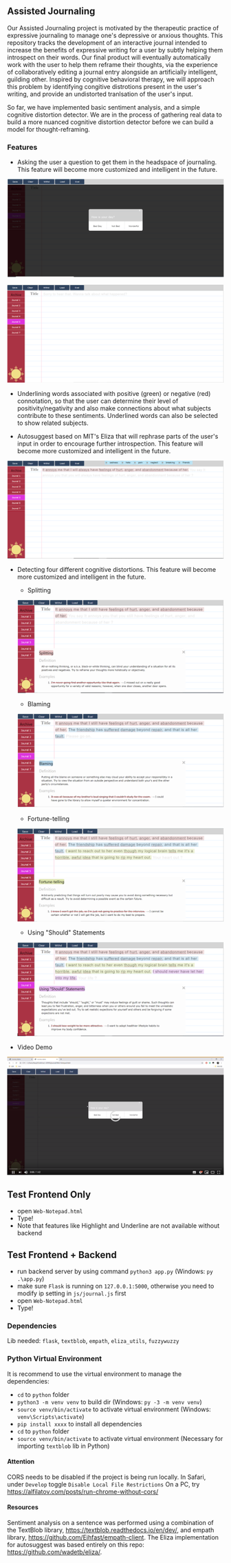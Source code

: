 ## Assisted Journaling
Our Assisted Journaling project is motivated by the therapeutic practice of expressive journaling to manage one's depressive or anxious thoughts. This repository tracks the development of an interactive journal intended to increase the benefits of expressive writing for a user by subtly helping them introspect on their words. Our final product will eventually automatically work with the user to help them reframe their thoughts, via the experience of collaboratively editing a journal entry alongside an artificially intelligent, guilding other. Inspired by cognitive behavioral therapy, we will approach this problem by identifying congitive distrotions present in the user's writing, and provide an undistorted tranlsation of the user's input. 

So far, we have implemented basic sentiment analysis, and a simple cognitive distortion detector. We are in the process of gathering real data to build a more nuanced cognitive distortion detector before we can build a model for thought-reframing.

### Features
* Asking the user a question to get them in the headspace of journaling. This feature will become more customized and intelligent in the future. 

![Welcome_Question](/screenshots/screenshot1.png)

![Welcome_Question2](/screenshots/screenshot2.PNG)

* Underlining words associated with positive (green) or negative (red) connotation, so that the user can determine their level of positivity/negativity and also make connections about what subjects contribute to these sentiments. Underlined words can also be selected to show related subjects. 

* Autosuggest based on MIT's Eliza that will rephrase parts of the user's input in order to encourage further introspection. This feature will become more customized and intelligent in the future. 

![Sentiment](/screenshots/screenshot3.PNG)

* Detecting four different cognitive distortions. This feature will become more customized and intelligent in the future. 

    * Splitting

    ![Splitting](/screenshots/screenshot4.PNG)

    * Blaming

    ![Splitting](/screenshots/screenshot5.PNG)

    * Fortune-telling

    ![Splitting](/screenshots/screenshot6.PNG)

    * Using "Should" Statements

    ![Splitting](/screenshots/screenshot7.PNG)


* Video Demo

[![Demo Video](/screenshots/videoshot.png)](https://youtu.be/Cgnsm-mMLqU)



## Test Frontend Only
- open `Web-Notepad.html`
- Type!
- Note that features like Highlight and Underline are not available without backend

## Test Frontend + Backend
- run backend server by using command `python3 app.py` (Windows: `py .\app.py`)
- make sure `Flask` is running on `127.0.0.1:5000`, otherwise you need to modify ip setting in `js/journal.js` first
- open `Web-Notepad.html`
- Type!

### Dependencies
Lib needed: `flask`, `textblob`, `empath`, `eliza_utils`, `fuzzywuzzy`

### Python Virtual Environment
It is recommend to use the virtual environment to manage the dependencies:
- `cd` to `python` folder
- `python3 -m venv venv` to build dir (Windows: `py -3 -m venv venv`)
- `source venv/bin/activate` to activate virtual environment (Windows: `venv\Scripts\activate`)
- `pip install xxxx` to install all dependencies
- `cd` to `python` folder
- `source venv/bin/activate` to activate virtual environment (Necessary for importing `textblob` lib in Python)


#### Attention
CORS needs to be disabled if the project is being run locally. In Safari, under `Develop` toggle `Disable Local File Restrictions`
On a PC, try https://alfilatov.com/posts/run-chrome-without-cors/

#### Resources
Sentiment analysis on a sentence was performed using a combination of the TextBlob library, https://textblob.readthedocs.io/en/dev/, and empath library, https://github.com/Ejhfast/empath-client.
The Eliza implementation for autosuggest was based entirely on this repo: https://github.com/wadetb/eliza/.
